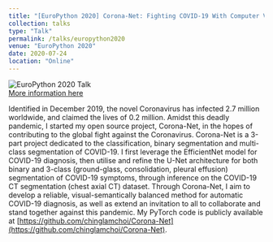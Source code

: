```yaml
---
title: "[EuroPython 2020] Corona-Net: Fighting COVID-19 With Computer Vision"
collection: talks
type: "Talk"
permalink: /talks/europython2020
venue: "EuroPython 2020"
date: 2020-07-24
location: "Online"
---
```

![EuroPython 2020 Talk](https://chinglamchoi.github.io/cchoi/files/europython2020.png)  
[More information here](https://ep2020.europython.eu/talks/HeAc9o4-corona-net/)

Identified in December 2019, the novel Coronavirus has infected 2.7 million worldwide, and claimed the lives of 0.2 million. Amidst this deadly pandemic, I started my open source project, Corona-Net, in the hopes of contributing to the global fight against the Coronavirus. Corona-Net is a 3-part project dedicated to the classification, binary segmentation and multi-class segmentation of COVID-19. I first leverage the EfficientNet model for COVID-19 diagnosis, then utilise and refine the U-Net architecture for both binary and 3-class (ground-glass, consolidation, pleural effusion) segmentation of COVID-19 symptoms, through inference on the COVID-19 CT segmentation (chest axial CT) dataset. Through Corona-Net, I aim to develop a reliable, visual-semantically balanced method for automatic COVID-19 diagnosis, as well as extend an invitation to all to collaborate and stand together against this pandemic. My PyTorch code is publicly available at [https://github.com/chinglamchoi/Corona-Net](https://github.com/chinglamchoi/Corona-Net).
